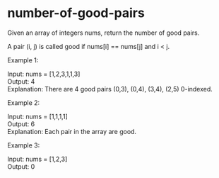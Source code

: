 # number-of-good-pairs

Given an array of integers nums, return the number of good pairs.

A pair (i, j) is called good if nums[i] == nums[j] and i < j.

Example 1:

Input: nums = [1,2,3,1,1,3]<br>
Output: 4<br>
Explanation: There are 4 good pairs (0,3), (0,4), (3,4), (2,5) 0-indexed.

Example 2:

Input: nums = [1,1,1,1]<br>
Output: 6<br>
Explanation: Each pair in the array are good.

Example 3:

Input: nums = [1,2,3]<br>
Output: 0
